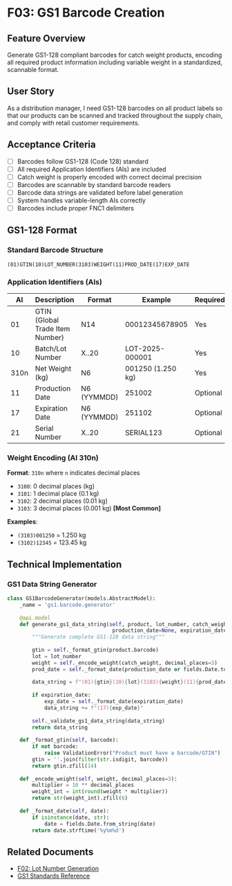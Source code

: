 # F03: GS1 Barcode Creation

## Feature Overview
Generate GS1-128 compliant barcodes for catch weight products, encoding all required product information including variable weight in a standardized, scannable format.

## User Story
As a distribution manager, I need GS1-128 barcodes on all product labels so that our products can be scanned and tracked throughout the supply chain, and comply with retail customer requirements.

## Acceptance Criteria
- [ ] Barcodes follow GS1-128 (Code 128) standard
- [ ] All required Application Identifiers (AIs) are included
- [ ] Catch weight is properly encoded with correct decimal precision
- [ ] Barcodes are scannable by standard barcode readers
- [ ] Barcode data strings are validated before label generation
- [ ] System handles variable-length AIs correctly
- [ ] Barcodes include proper FNC1 delimiters

## GS1-128 Format

### Standard Barcode Structure
```
(01)GTIN(10)LOT_NUMBER(3103)WEIGHT(11)PROD_DATE(17)EXP_DATE
```

### Application Identifiers (AIs)

| AI | Description | Format | Example | Required |
|----|-------------|--------|---------|----------|
| 01 | GTIN (Global Trade Item Number) | N14 | 00012345678905 | Yes |
| 10 | Batch/Lot Number | X..20 | LOT-2025-000001 | Yes |
| 310n | Net Weight (kg) | N6 | 001250 (1.250 kg) | Yes |
| 11 | Production Date | N6 (YYMMDD) | 251002 | Optional |
| 17 | Expiration Date | N6 (YYMMDD) | 251102 | Optional |
| 21 | Serial Number | X..20 | SERIAL123 | Optional |

### Weight Encoding (AI 310n)

**Format**: `310n` where `n` indicates decimal places
- `3100`: 0 decimal places (kg)
- `3101`: 1 decimal place (0.1 kg)
- `3102`: 2 decimal places (0.01 kg)  
- `3103`: 3 decimal places (0.001 kg) **[Most Common]**

**Examples**:
- `(3103)001250` = 1.250 kg
- `(3102)12345` = 123.45 kg

## Technical Implementation

### GS1 Data String Generator

```python
class GS1BarcodeGenerator(models.AbstractModel):
    _name = 'gs1.barcode.generator'
    
    @api.model
    def generate_gs1_data_string(self, product, lot_number, catch_weight, 
                                  production_date=None, expiration_date=None):
        """Generate complete GS1-128 data string"""
        
        gtin = self._format_gtin(product.barcode)
        lot = lot_number
        weight = self._encode_weight(catch_weight, decimal_places=3)
        prod_date = self._format_date(production_date or fields.Date.today())
        
        data_string = f"(01){gtin}(10){lot}(3103){weight}(11){prod_date}"
        
        if expiration_date:
            exp_date = self._format_date(expiration_date)
            data_string += f"(17){exp_date}"
        
        self._validate_gs1_data_string(data_string)
        return data_string
    
    def _format_gtin(self, barcode):
        if not barcode:
            raise ValidationError("Product must have a barcode/GTIN")
        gtin = ''.join(filter(str.isdigit, barcode))
        return gtin.zfill(14)
    
    def _encode_weight(self, weight, decimal_places=3):
        multiplier = 10 ** decimal_places
        weight_int = int(round(weight * multiplier))
        return str(weight_int).zfill(6)
    
    def _format_date(self, date):
        if isinstance(date, str):
            date = fields.Date.from_string(date)
        return date.strftime('%y%m%d')
```

## Related Documents
- [F02: Lot Number Generation](F02-lot-number-generation.md)
- [GS1 Standards Reference](../reference/gs1-standards.md)